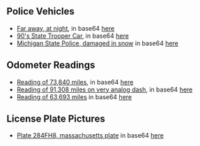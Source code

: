 ## Police Vehicles
- [Far away, at night](https://i.imgur.com/zZTyTlE.jpeg), in base64 [here](./sample1.txt)
- [90's State Trooper Car](https://i.imgur.com/EgA89Lw.jpeg), in base64 [here](./sample2.txt)
- [Michigan State Police, damaged in snow](https://i.imgur.com/1kPJyNK.jpeg) in base64 [here](./sample3.txt)

## Odometer Readings
- [Reading of 73,840 miles](https://i.imgur.com/Izf73tr.jpeg), in base64 [here](./sample4.txt)
- [Reading of 91,308 miles on very analog dash](https://i.imgur.com/szjCNrF.jpeg), in base64 [here](./sample5.txt)
- [Reading of 63,693 miles](https://i.imgur.com/7Wz5cAa.jpeg) in base64 [here](./sample6.txt)

## License Plate Pictures
- [Plate 284FH8, massachusetts plate](https://i.imgur.com/WHEqkZr.jpeg) in base64 [here](./sample7.txt)